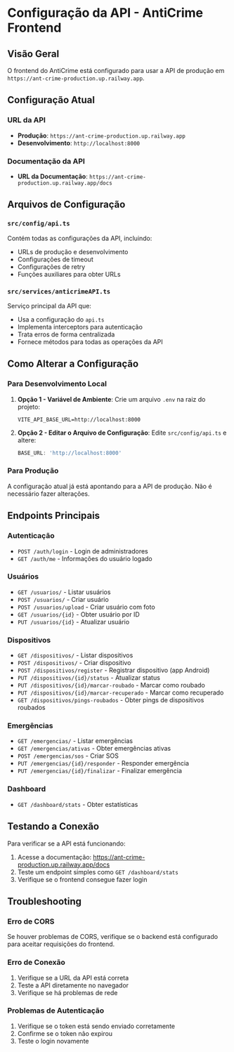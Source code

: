 # Configuração da API - AntiCrime Frontend

## Visão Geral

O frontend do AntiCrime está configurado para usar a API de produção em `https://ant-crime-production.up.railway.app`.

## Configuração Atual

### URL da API
- **Produção**: `https://ant-crime-production.up.railway.app`
- **Desenvolvimento**: `http://localhost:8000`

### Documentação da API
- **URL da Documentação**: `https://ant-crime-production.up.railway.app/docs`

## Arquivos de Configuração

### `src/config/api.ts`
Contém todas as configurações da API, incluindo:
- URLs de produção e desenvolvimento
- Configurações de timeout
- Configurações de retry
- Funções auxiliares para obter URLs

### `src/services/anticrimeAPI.ts`
Serviço principal da API que:
- Usa a configuração do `api.ts`
- Implementa interceptors para autenticação
- Trata erros de forma centralizada
- Fornece métodos para todas as operações da API

## Como Alterar a Configuração

### Para Desenvolvimento Local

1. **Opção 1 - Variável de Ambiente**:
   Crie um arquivo `.env` na raiz do projeto:
   ```
   VITE_API_BASE_URL=http://localhost:8000
   ```

2. **Opção 2 - Editar o Arquivo de Configuração**:
   Edite `src/config/api.ts` e altere:
   ```typescript
   BASE_URL: 'http://localhost:8000'
   ```

### Para Produção
A configuração atual já está apontando para a API de produção. Não é necessário fazer alterações.

## Endpoints Principais

### Autenticação
- `POST /auth/login` - Login de administradores
- `GET /auth/me` - Informações do usuário logado

### Usuários
- `GET /usuarios/` - Listar usuários
- `POST /usuarios/` - Criar usuário
- `POST /usuarios/upload` - Criar usuário com foto
- `GET /usuarios/{id}` - Obter usuário por ID
- `PUT /usuarios/{id}` - Atualizar usuário

### Dispositivos
- `GET /dispositivos/` - Listar dispositivos
- `POST /dispositivos/` - Criar dispositivo
- `POST /dispositivos/register` - Registrar dispositivo (app Android)
- `PUT /dispositivos/{id}/status` - Atualizar status
- `PUT /dispositivos/{id}/marcar-roubado` - Marcar como roubado
- `PUT /dispositivos/{id}/marcar-recuperado` - Marcar como recuperado
- `GET /dispositivos/pings-roubados` - Obter pings de dispositivos roubados

### Emergências
- `GET /emergencias/` - Listar emergências
- `GET /emergencias/ativas` - Obter emergências ativas
- `POST /emergencias/sos` - Criar SOS
- `PUT /emergencias/{id}/responder` - Responder emergência
- `PUT /emergencias/{id}/finalizar` - Finalizar emergência

### Dashboard
- `GET /dashboard/stats` - Obter estatísticas

## Testando a Conexão

Para verificar se a API está funcionando:

1. Acesse a documentação: https://ant-crime-production.up.railway.app/docs
2. Teste um endpoint simples como `GET /dashboard/stats`
3. Verifique se o frontend consegue fazer login

## Troubleshooting

### Erro de CORS
Se houver problemas de CORS, verifique se o backend está configurado para aceitar requisições do frontend.

### Erro de Conexão
1. Verifique se a URL da API está correta
2. Teste a API diretamente no navegador
3. Verifique se há problemas de rede

### Problemas de Autenticação
1. Verifique se o token está sendo enviado corretamente
2. Confirme se o token não expirou
3. Teste o login novamente
